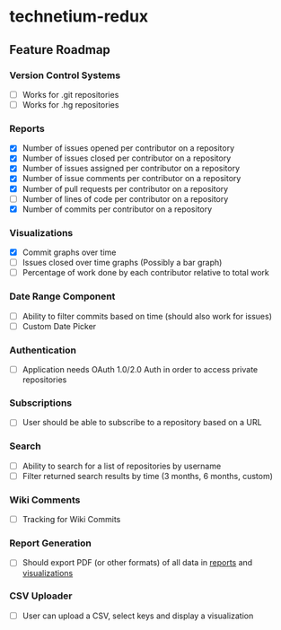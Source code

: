 # technetium-redux

## Feature Roadmap

### Version Control Systems

- [ ] Works for .git repositories
- [ ] Works for .hg repositories

### Reports

- [X] Number of issues opened per contributor on a repository
- [X] Number of issues closed per contributor on a repository
- [X] Number of issues assigned per contributor on a repository
- [X] Number of issue comments per contributor on a repository
- [X] Number of pull requests per contributor on a repository
- [ ] Number of lines of code per contributor on a repository
- [X] Number of commits per contributor on a repository

### Visualizations

- [X] Commit graphs over time
- [ ] Issues closed over time graphs (Possibly a bar graph)
- [ ] Percentage of work done by each contributor relative to total work
 
### Date Range Component 

- [ ] Ability to filter commits based on time (should also work for issues)
- [ ] Custom Date Picker

### Authentication

- [ ] Application needs OAuth 1.0/2.0 Auth in order to access private repositories

### Subscriptions

- [ ] User should be able to subscribe to a repository based on a URL

### Search

- [ ] Ability to search for a list of repositories by username
- [ ] Filter returned search results by time (3 months, 6 months, custom)

### Wiki Comments

- [ ] Tracking for Wiki Commits

### Report Generation

- [ ] Should export PDF (or other formats) of all data in [reports](https://github.com/DrkSephy/technetium-redux#reports) and [visualizations](https://github.com/DrkSephy/technetium-redux#visualizations)

### CSV Uploader

- [ ] User can upload a CSV, select keys and display a visualization